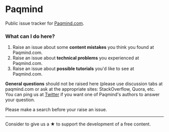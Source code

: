 # Paqmind

Public issue tracker for [Paqmind.com](http://paqmind.com).

### What can I do here?

1. Raise an issue about some **content mistakes** you think you found at Paqmind.com.
2. Raise an issue about **technical problems** you experienced at Paqmind.com.
3. Raise an issue about **possible tutorials** you'd like to see at Paqmind.com.

**General questions** should not be raised here (please use discussion tabs at paqmind.com or ask at the appropriate sites: StackOverflow, Quora, etc. You can ping us at [Twitter](https://twitter.com/ivankleshnin) if you want one of Paqmind's authors to answer your question.

Please make a search before your raise an issue. 

---

Consider to give us a &starf; to support the development of a free content.
